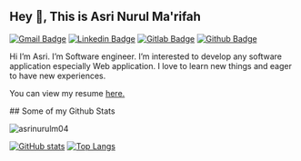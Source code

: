 ## Hey 👋, This is Asri Nurul Ma'rifah
[![Gmail Badge](https://img.shields.io/badge/-asrimarifah0402@gmail.com-c14438?style=flat&logo=Gmail&logoColor=white&link=mailto:asrimarifah0402@gmail.com)](mailto:asrimarifah0402@gmail.com) 
[![Linkedin Badge](https://img.shields.io/badge/asri-nurul-ma-rifah-38899b196?style=flat&logo=Linkedin&logoColor=white&link=https://www.linkedin.com/in/asrinurulm/)](https://www.linkedin.com/in/asri-nurul-ma-rifah-38899b196/) 
[![Gitlab Badge](https://img.shields.io/badge/-asrinurulm-grey?style=flat&logo=github&logoColor=white&link=https://gitlab.nutrifood.co.id/asrinurulm/)](https://gitlab.nutrifood.co.id/asrinurulm/) 
[![Github Badge](https://img.shields.io/badge/-asrinurulm04-grey?style=flat&logo=github&logoColor=white&link=https://github.com/asrinurulm04/)](https://github.com/asrinurulm04/) 
<p align='left'>Hi I’m Asri. I’m Software engineer. I’m interested to develop any software application especially Web application. I love to learn new things and eager to have new experiences.</p><p align='left'> You can view my resume <a href='https://drive.google.com/drive/folders/1jb4SHU1nI-7V3G-UsfKSwjuIC75PdG4-?usp=sharing ' target=_blank><u>here</u>.</a></p>
## Some of my Github Stats
<p align=left> <img src=https://komarev.com/ghpvc/?username=asrinurulm04 alt=asrinurulm04 /> </p>

[![GitHub stats](https://github-readme-stats.vercel.app/api?username=asrinurulm04&show_icons=true&theme=radical)](https://github.com/asrinurulm04/github-readme-stats)
[![Top Langs](https://github-readme-stats.vercel.app/api/top-langs/?username=asrinurulm04&layout=compact)](https://github.com/asrinurulm04/github-readme-stats)


